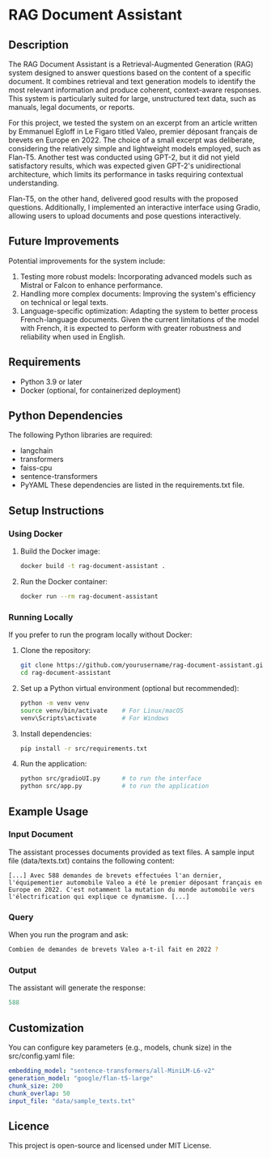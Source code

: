 # RAG Document Assistant

## Description
The RAG Document Assistant is a Retrieval-Augmented Generation (RAG) system designed to answer questions based on the content of a specific document. It combines retrieval and text generation models to identify the most relevant information and produce coherent, context-aware responses. This system is particularly suited for large, unstructured text data, such as manuals, legal documents, or reports.

For this project, we tested the system on an excerpt from an article written by Emmanuel Egloff in Le Figaro titled Valeo, premier déposant français de brevets en Europe en 2022. The choice of a small excerpt was deliberate, considering the relatively simple and lightweight models employed, such as Flan-T5. Another test was conducted using GPT-2, but it did not yield satisfactory results, which was expected given GPT-2's unidirectional architecture, which limits its performance in tasks requiring contextual understanding.

Flan-T5, on the other hand, delivered good results with the proposed questions. Additionally, I implemented an interactive interface using Gradio, allowing users to upload documents and pose questions interactively.

## Future Improvements
Potential improvements for the system include:

1. Testing more robust models: Incorporating advanced models such as Mistral or Falcon to enhance performance.
2. Handling more complex documents: Improving the system's efficiency on technical or legal texts.
3. Language-specific optimization: Adapting the system to better process French-language documents. Given the current limitations of the model with French, it is expected to perform with greater robustness and reliability when used in English.

## Requirements
- Python 3.9 or later
- Docker (optional, for containerized deployment)

## Python Dependencies
The following Python libraries are required:

* langchain
* transformers
* faiss-cpu
* sentence-transformers
* PyYAML
These dependencies are listed in the requirements.txt file.

## Setup Instructions

### Using Docker
1. Build the Docker image:
   ```bash
   docker build -t rag-document-assistant .

2. Run the Docker container:
   ```bash
   docker run --rm rag-document-assistant

### Running Locally
If you prefer to run the program locally without Docker:

1. Clone the repository:
   ```bash
   git clone https://github.com/yourusername/rag-document-assistant.git
   cd rag-document-assistant

2. Set up a Python virtual environment (optional but recommended): 
   ```bash
   python -m venv venv
   source venv/bin/activate    # For Linux/macOS
   venv\Scripts\activate       # For Windows

3. Install dependencies:
   ```bash
   pip install -r src/requirements.txt

4. Run the application:
   ```bash
   python src/gradioUI.py      # to run the interface 
   python src/app.py           # to run the application


## Example Usage
### Input Document 
The assistant processes documents provided as text files. A sample input file (data/texts.txt) contains the following content:
```vbnet
[...] Avec 588 demandes de brevets effectuées l'an dernier, l'équipementier automobile Valeo a été le premier déposant français en Europe en 2022. C'est notamment la mutation du monde automobile vers l'électrification qui explique ce dynamisme. [...]
```
### Query 
When you run the program and ask: 
```bash 
Combien de demandes de brevets Valeo a-t-il fait en 2022 ?
```
### Output  
The assistant will generate the response:
```mathematica
588
```



## Customization 
You can configure key parameters (e.g., models, chunk size) in the src/config.yaml file: 
```yaml
embedding_model: "sentence-transformers/all-MiniLM-L6-v2"
generation_model: "google/flan-t5-large"
chunk_size: 200
chunk_overlap: 50
input_file: "data/sample_texts.txt"
```

## Licence 
This project is open-source and licensed under MIT License.
